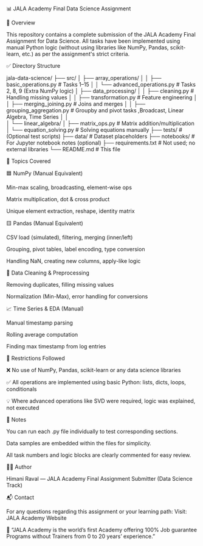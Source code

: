 📊 JALA Academy Final Data Science Assignment

🧾 Overview

This repository contains a complete submission of the JALA Academy Final Assignment for Data Science. All tasks have been implemented using manual Python logic (without using libraries like NumPy, Pandas, scikit-learn, etc.) as per the assignment's strict criteria.

✅ Directory Structure

jala-data-science/
├── src/
│   ├── array_operations/
│   │   ├── basic_operations.py          # Tasks 1–15
│   │   └── advanced_operations.py       # Tasks 2, 8, 9 (Extra NumPy logic)
│   ├── data_processing/
│   │   ├── cleaning.py                  # Handling missing values
│   │   ├── transformation.py            # Feature engineering
│   │   ├── merging_joining.py           # Joins and merges
│   │   ├── grouping_aggregation.py      # Groupby and pivot tasks ,Broadcast, Linear Algebra, Time Series
│   │   
│   └── linear_algebra/
│       ├── matrix_ops.py                # Matrix addition/multiplication
│       └── equation_solving.py          # Solving equations manually
├── tests/                               # (Optional test scripts)
├── data/                                # Dataset placeholders
├── notebooks/                           # For Jupyter notebook notes (optional)
├── requirements.txt                     # Not used; no external libraries
└── README.md                            # This file

🧠 Topics Covered

🟦 NumPy (Manual Equivalent)

Min-max scaling, broadcasting, element-wise ops

Matrix multiplication, dot & cross product

Unique element extraction, reshape, identity matrix

🟨 Pandas (Manual Equivalent)

CSV load (simulated), filtering, merging (inner/left)

Grouping, pivot tables, label encoding, type conversion

Handling NaN, creating new columns, apply-like logic

🧼 Data Cleaning & Preprocessing

Removing duplicates, filling missing values

Normalization (Min-Max), error handling for conversions

📈 Time Series & EDA (Manual)

Manual timestamp parsing

Rolling average computation

Finding max timestamp from log entries

🚫 Restrictions Followed

❌ No use of NumPy, Pandas, scikit-learn or any data science libraries

✅ All operations are implemented using basic Python: lists, dicts, loops, conditionals

💡 Where advanced operations like SVD were required, logic was explained, not executed

🧪 Notes

You can run each .py file individually to test corresponding sections.

Data samples are embedded within the files for simplicity.

All task numbers and logic blocks are clearly commented for easy review.

👨‍🎓 Author

Himani Raval — JALA Academy Final Assignment Submitter (Data Science Track)

📬 Contact

For any questions regarding this assignment or your learning path:
Visit: JALA Academy Website

💼 “JALA Academy is the world’s first Academy offering 100% Job guarantee Programs without Trainers from 0 to 20 years’ experience.”

